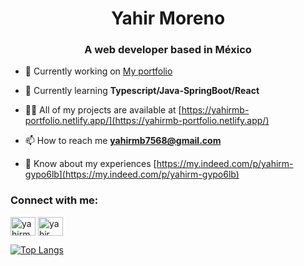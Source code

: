 <h1 align="center">Yahir Moreno</h1>
<h3 align="center">A web developer based in México</h3>

- 🔭 Currently working on [My portfolio](https://yahirmb-portfolio.netlify.app/)

- 🌱 Currently learning **Typescript/Java-SpringBoot/React**

- 👨‍💻 All of my projects are available at [https://yahirmb-portfolio.netlify.app/](https://yahirmb-portfolio.netlify.app/)

- 📫 How to reach me **yahirmb7568@gmail.com**

- 📄 Know about my experiences [https://my.indeed.com/p/yahirm-gypo6lb](https://my.indeed.com/p/yahirm-gypo6lb)

<h3 align="left">Connect with me:</h3>
<p align="left">
<a href="https://linkedin.com/in/yahirmb" target="blank"><img align="center" src="https://raw.githubusercontent.com/rahuldkjain/github-profile-readme-generator/master/src/images/icons/Social/linked-in-alt.svg" alt="yahirmb" height="30" width="40" /></a>
<a href="https://fb.com/yahir moreno barajas" target="blank"><img align="center" src="https://raw.githubusercontent.com/rahuldkjain/github-profile-readme-generator/master/src/images/icons/Social/facebook.svg" alt="yahir moreno barajas" height="30" width="40" /></a>
</p>

[![Top Langs](https://github-readme-stats-git-masterrstaa-rickstaa.vercel.app/api/top-langs/?username=BarajasY)](https://github.com/anuraghazra/github-readme-stats)

